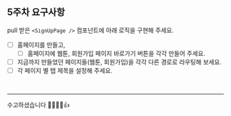 ## 5주차 요구사항

pull 받은 `<SignUpPage />` 컴포넌트에 아래 로직을 구현해 주세요.

- [ ] 홈페이지를 만들고,
  - [ ] 홈페이지에 웹툰, 회원가입 페이지 바로가기 버튼을 각각 만들어 주세요.
- [ ] 지금까지 만들었던 페이지들(웹툰, 회원가입)을 각각 다른 경로로 라우팅해 보세요.
- [ ] 각 페이지 별 탭 제목을 설정해 주세요.

<br />

---

수고하셨습니다 🙇‍♀️🙇‍♀️👍
